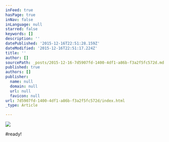 ```yaml
---
inFeed: true
hasPage: true
inNav: false
inLanguage: null
starred: false
keywords: []
description: ''
datePublished: '2015-12-16T22:51:28.159Z'
dateModified: '2015-12-16T22:51:17.224Z'
title: ''
author: []
sourcePath: _posts/2015-12-16-7d5907fd-1400-4df1-a86b-f3a2f5fc572d.md
published: true
authors: []
publisher:
  name: null
  domain: null
  url: null
  favicon: null
url: 7d5907fd-1400-4df1-a86b-f3a2f5fc572d/index.html
_type: Article

---
```

![](https://the-grid-user-content.s3-us-west-2.amazonaws.com/5841a434-4102-4056-96d2-b851789d4cce.jpg)

\#ready!